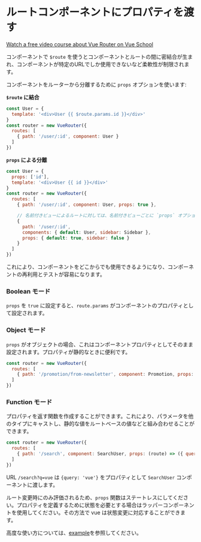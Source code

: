 # ルートコンポーネントにプロパティを渡す

<div class="vueschool"><a href="https://vueschool.io/courses/vue-router-for-everyone?friend=vuejs" target="_blank" rel="sponsored noopener" title="Learn how to build powerful Single Page Applications with the Vue Router on Vue School">Watch a free video course about Vue Router on Vue School</a></div>

コンポーネントで `$route` を使うとコンポーネントとルートの間に密結合が生まれ、コンポーネントが特定のURLでしか使用できないなど柔軟性が制限されます。

コンポーネントをルーターから分離するために `props` オプションを使います:

**`$route` に結合**

``` js
const User = {
  template: '<div>User {{ $route.params.id }}</div>'
}
const router = new VueRouter({
  routes: [
    { path: '/user/:id', component: User }
  ]
})
```

**`props` による分離**

``` js
const User = {
  props: ['id'],
  template: '<div>User {{ id }}</div>'
}
const router = new VueRouter({
  routes: [
    { path: '/user/:id', component: User, props: true },

    // 名前付きビューによるルートに対しては、名前付きビューごとに `props` オプションを定義しなければなりません:
    {
      path: '/user/:id',
      components: { default: User, sidebar: Sidebar },
      props: { default: true, sidebar: false }
    }
  ]
})
```

これにより、コンポーネントをどこからでも使用できるようになり、コンポーネントの再利用とテストが容易になります。

### Boolean モード

`props` を `true` に設定すると、`route.params` がコンポーネントのプロパティとして設定されます。

### Object モード

`props` がオブジェクトの場合、これはコンポーネントプロパティとしてそのまま設定されます。プロパティが静的なときに便利です。

``` js
const router = new VueRouter({
  routes: [
    { path: '/promotion/from-newsletter', component: Promotion, props: { newsletterPopup: false } }
  ]
})
```

### Function モード

プロパティを返す関数を作成することができます。これにより、パラメータを他のタイプにキャストし、静的な値をルートベースの値などと組み合わせることができます。

``` js
const router = new VueRouter({
  routes: [
    { path: '/search', component: SearchUser, props: (route) => ({ query: route.query.q }) }
  ]
})
```

URL `/search?q=vue` は `{query: 'vue'}` をプロパティとして `SearchUser` コンポーネントに渡します。

ルート変更時にのみ評価されるため、`props` 関数はステートレスにしてください。プロパティを定義するために状態を必要とする場合はラッパーコンポーネントを使用してください。その方法で vue は状態変更に対応することができます。

高度な使い方については、[example](https://github.com/vuejs/vue-router/blob/dev/examples/route-props/app.js)を参照してください。
